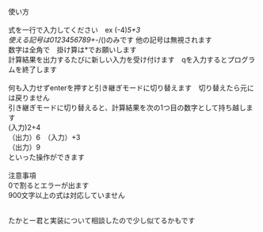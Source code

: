 使い方<br>
<br>
式を一行で入力してください　ex (-4)*5+3<br>
使える記号は0123456789+*-/()のみです 他の記号は無視されます<br>
数字は全角で　掛け算は*でお願いします<br>
計算結果を出力するたびに新しい入力を受け付けます　qを入力するとプログラムを終了します　<br>
<br>
何も入力せずenterを押すと引き継ぎモードに切り替えます　切り替えたら元には戻りません<br>
引き継ぎモードに切り替えると、計算結果を次の1つ目の数字として持ち越します<br>
(入力)2+4<br>
（出力）6　（入力）+3<br>
（出力）9<br>
といった操作ができます<br>
<br>
注意事項<br>
0で割るとエラーが出ます<br>
900文字以上の式は対応していません<br>

<br>
たかとー君と実装について相談したので少し似てるかもです
